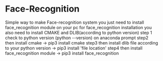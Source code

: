 # Face-Recognition
Simple way to make Face-recognition system
you just need to install face_recognition module on your pc
for face_recognition installation you also need to install CMAKE and DLIB(according to python version)
step 1 
check to python version 
    (python --version) on anaconda prompt
step2    
then install cmake
     -> pip3 install cmake
step3
then install dlib file according to your python version
      -> pip3 install 'file location'
 step4
 then install face_recognition module
      -> pip3 install face_recognition
